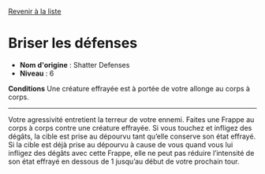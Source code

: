 [Revenir à la liste](..)

# Briser les défenses

 * **Nom d'origine** : Shatter Defenses
 * **Niveau** : 6


<p><strong>Conditions</strong> Une créature effrayée est à portée de votre allonge au corps à corps.</p>
<hr>
<p>Votre agressivité entretient la terreur de votre ennemi. Faites une Frappe au corps à corps contre une créature effrayée. Si vous touchez et infligez des dégâts, la cible est prise au dépourvu tant qu’elle conserve son état effrayé. Si la cible est déjà prise au dépourvu à cause de vous quand vous lui infligez des dégâts avec cette Frappe, elle ne peut pas réduire l’intensité de son état effrayé en dessous de 1 jusqu’au début de votre prochain tour.</p>